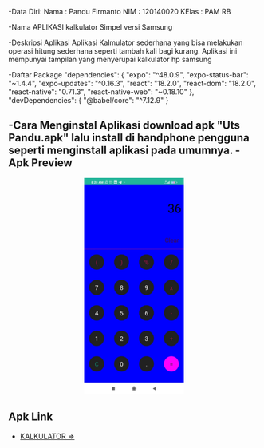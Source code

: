 -Data Diri:
Nama  : Pandu Firmanto
NIM   : 120140020
KElas : PAM RB

-Nama APLIKASI
kalkulator Simpel versi Samsung

-Deskripsi Aplikasi
Aplikasi Kalmulator sederhana yang bisa melakukan operasi hitung sederhana seperti tambah kali bagi kurang. Aplikasi ini mempunyai tampilan yang menyerupai kalkulator hp samsung

-Daftar Package
  "dependencies": {
    "expo": "^48.0.9",
    "expo-status-bar": "~1.4.4",
    "expo-updates": "^0.16.3",
    "react": "18.2.0",
    "react-dom": "18.2.0",
    "react-native": "0.71.3",
    "react-native-web": "~0.18.10"
  },
  "devDependencies": {
    "@babel/core": "^7.12.9"
  }

-Cara Menginstal Aplikasi
download apk "Uts Pandu.apk"
lalu install di handphone pengguna seperti menginstall aplikasi pada umumnya.
-Apk Preview 
---
<p align="center">
    <img width="200px" src="assets/WhatsApp Image 2023-03-22 at 08.28.38.jpeg">
</p>

## Apk Link
- [KALKULATOR =>](https://github.com/PanduF/UTS-PAM-RB/blob/master/Uts%20Pandu.apk)
